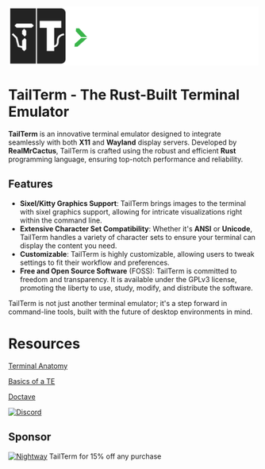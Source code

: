 ![TailTerm Banner](https://github.com/RealMrCactus/TailTerm/blob/main/web/assets/TailTermBanner.png?raw=true)

# TailTerm - The Rust-Built Terminal Emulator

**TailTerm** is an innovative terminal emulator designed to integrate seamlessly with both **X11** and **Wayland** display servers. Developed by **RealMrCactus**, TailTerm is crafted using the robust and efficient **Rust** programming language, ensuring top-notch performance and reliability.

## Features
- **Sixel/Kitty Graphics Support**: TailTerm brings images to the terminal with sixel graphics support, allowing for intricate visualizations right within the command line.
- **Extensive Character Set Compatibility**: Whether it's **ANSI** or **Unicode**, TailTerm handles a variety of character sets to ensure your terminal can display the content you need.
- **Customizable**: TailTerm is highly customizable, allowing users to tweak settings to fit their workflow and preferences.
- **Free and Open Source Software** (FOSS): TailTerm is committed to freedom and transparency. It is available under the GPLv3 license, promoting the liberty to use, study, modify, and distribute the software.

TailTerm is not just another terminal emulator; it's a step forward in command-line tools, built with the future of desktop environments in mind.

# Resources

[Terminal Anatomy](https://poor.dev/blog/terminal-anatomy/)

[Basics of a TE](https://github.com/codecrafters-io/build-your-own-x/issues/85#issue-324138609)

[Doctave](https://cli.doctave.com/)

[![Discord](https://assets-global.website-files.com/6257adef93867e50d84d30e2/636e0b52aa9e99b832574a53_full_logo_blurple_RGB.png)](https://discord.com/invite/C9vbcefvUA)

## Sponsor

[![Nightway](https://cdn.nightwayhosting.com/1/2.png)](https://nightwayhosting.com/)
TailTerm for 15% off any purchase
